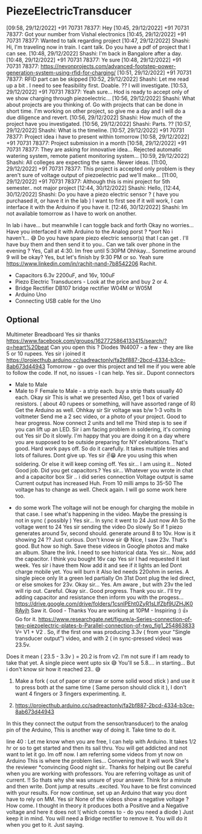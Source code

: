 # PiezeElectricTransducer


[09:58, 29/12/2022] +91 70731 78377: Hey
[10:45, 29/12/2022] +91 70731 78377: Got your number from Vishal electronics
[10:45, 29/12/2022] +91 70731 78377: Wanted to talk regarding project
[10:47, 29/12/2022] Shashi: Hi, I'm traveling now in train. I cant talk. Do you have a pdf of project that I can see.
[10:48, 29/12/2022] Shashi: I'm back in Bangalore after a day.
[10:48, 29/12/2022] +91 70731 78377: Ye sure
[10:48, 29/12/2022] +91 70731 78377: https://nevonprojects.com/advanced-footstep-power-generation-system-using-rfid-for-charging/
[10:51, 29/12/2022] +91 70731 78377: RFID part can be skipped
[10:52, 29/12/2022] Shashi: Let me read up a bit . I need to see feasibility first. Doable. ?? I will investigate.
[10:53, 29/12/2022] +91 70731 78377: Yeah sure... Hod is ready to accept only of we show charging through piezoelectric...
[10:56, 29/12/2022] Shashi: What about projects are you thinking of. Go with projects that can be done in short time. I'm working on other project, so give me a day and I will do a due diligence and revert.
[10:56, 29/12/2022] Shashi: How much of the project have you investigated.
[10:56, 29/12/2022] Shashi: Parts. ??
[10:57, 29/12/2022] Shashi: What is the timeline.
[10:57, 29/12/2022] +91 70731 78377: Project idea i have to present within tomorrow
[10:58, 29/12/2022] +91 70731 78377: Project submission in a month
[10:58, 29/12/2022] +91 70731 78377: They are asking for innovative idea... Rejected automatic watering system, remote patient monitoring system...
[10:59, 29/12/2022] Shashi: All colleges are expecting the same. Newer ideas.
[11:00, 29/12/2022] +91 70731 78377: This project is accepted only problem is they aren't sure of voltage output of piezoelectric pad we'll make...
[11:00, 29/12/2022] +91 70731 78377: Although this is mini project for 5th semester.. not major project
[12:44, 30/12/2022] Shashi: Hello,
[12:44, 30/12/2022] Shashi: Do you have a piezo electric sensor ? ( have you purchased it, or have it in the lab )
I want to first see if it will work, I can interface it with the Arduino if you have it.
[12:46, 30/12/2022] Shashi: Im not available tomorrow as I have to work on another.

In lab i have...
but meanwhile I can toggle back and forth
Okay no worries...
Have you interfaced it with Arduino to the Analog porst ?
*port
No i haven't... 😅
Do you have spare piezo electric sensor(s) that I can get .
I'll have buy them and then send it to you..
Can we talk over phone in the evening
?
Yes, Call at 4:30.
Im free until 5:30PM
Ohhkay... Sometime around 9 will be okay?
Yes, but let's finish by 9:30 PM or so.
Yeah sure
https://www.linkedin.com/in/rachit-nand-7b8542206
Rachit.

- Capacitors 6.3v 2200uF, and 16v, 100uF
- Piezo Electric Transducers - Look at the price and buy 2 or 4.
- Bridge Rectifier 
DB107 bridge rectifier
W04M or
W05M 
- Arduino Uno
- Connecting USB cable for the Uno

Optional
---------
Multimeter
Breadboard
Yes sir thanks
https://www.facebook.com/groups/1627725864133415/search/?q=heart%20beat
Can you open this ?
Diodes 1N4007 - a few - they are like 5 or 10 rupees.
Yes sir i joined it
https://projecthub.arduino.cc/sadreactonly/fa2bf887-2bcd-4334-b3ce-8ab673d44943
Tomorrow - go over this project and tell me if you were able to follow the code.
If not, no issues - I can help.
Yes sir..
Dupont connectors
- Male to Male
- Male to F
Female to Male -
a strip each.
buy a strip thats usually 40 each.
Okay sir
This is what we presented
Also, get 1 box of varied resistors. ( about 40 rupees or something, will have assorted range of R)
Get the Arduino as well.
Ohhkay sir
Sir voltage was b/w
1-3 volts
In voltmeter
Send me a 2 sec video, or a photo of your project.
Good to hear progress.
Now connect 2 units and tell me
Third step is to see if you can lift up an LED.
Sir i am facing problem in soldering, it's coming out
Yes sir
Do it slowly.  I'm happy that you are doing it on a day where you are supposed to be outside preparing for NY celebrations.  That's good.
Hard work pays off. So do it carefully. It takes multiple tries and lots of failures.
Dont give up.
Yes sir ✌️😁
Are you using this when soldering. Or else it will keep coming off.
Yes sir...
I am using it...
Noted
Good job. Did you get capacitors.?
Yes sir... Whatever you wrote in chat and a capacitor box
Sir .. i did series connection
Voltage output is same
Current output has increased
Huh.
From 10 milli amps to 35-50
The voltage has to change as well.
Check again. I will go some work here too.
* do some work
The voltage will not be enough for charging the mobile in that case.
I see what's happening in the video. Maybe the pressing is not in sync ( possibly )
Yes sir... In sync it went to 24
Just now
Ah
So the voltage went to 24
Yes sir sending the video
Do slowly
So if 1 piezo generates around 5v, second should. generate around 8 to 10v.
How is it showing 24 ?? Just curious.
Don't know sir 😅
Nice, I saw 23v. That's good. But how so high.
Save these videos in Google photos and make an album. Share the link.
I need to see historical data.
Yes sir...
Now, add the capacitor.  I think you bought 16v cap
Yes sir
I had requested it last week.
Yes sir i have them
Now add it and see if it lights an led
Dont charge mobile yet.
You will burn it
Also led needs 220ohm in series.
A single piece only lit a green led partially
On 31st
Dont plug the led direct,  or else smokes for 23v.
Okay sir...
Yes. Am aware , but with 23v the led will rip out. Careful.
Okay sir..
Good progress.
Thank you sir.. I'll try adding capacitor and resistance then inform you with the progess...
https://drive.google.com/drive/folders/1csnlPEht0ZyR1sLlfZbf9UZHJK0RAyjh
Saw it. Good - Thanks
You are working at 10PM - Inspiring :)
👍
Go for it.
https://www.researchgate.net/figure/a-Series-connection-of-two-piezoelectric-plates-b-Parallel-connection-of-two_fig1_254863833
V= V1 + V2 .
So, if the first one was producing 3.3v ( from your "Single transducer output") video, and with 2 ( in sync-pressed video) was 23.5v.

Does it mean ( 23.5 - 3.3v ) = 20.2 is from  v2.
I'm not sure if I am ready to take that yet.
A single piece went upto six 😅
You'll se 5.8.... in starting... But i don't know sir how it reached 23..
😅
1. Make a fork ( out of paper or straw or some solid wood stick ) and use it to press both at the same time ( Same person should click it ), I don't want 4 fingers or 3 fingers experimenting. it.

2. https://projecthub.arduino.cc/sadreactonly/fa2bf887-2bcd-4334-b3ce-8ab673d44943

In this they connect the output from the sensor/transducer) to the analog pin of the Arduino, This is another way of doing it.
Take time to do it.

line 40 :
Let me know when you are free, I can help with Arduino. It takes 1/2 hr or so to get started and then its sail thru. You will get addicted and not want to let it go.
Im off now.
I am referring some videos from yt now on Arduino
This is where the problem lies... Convening that it will work
She's the reviewer
*convincing
Good night sir.. Thanks for helping out
Be careful when you are working with professors.  You are referring voltage as unit of current. !! So thats why she was unsure of your answer. Think for a minute and then write. Dont jump at results ..excited.
You have to be first convinced with your results.
For now continue, set up an Arduino that way you dont have to rely on MM.
Yes sir
None of the videos show a negative voltage ? How come. I thought in theory it produces both a Positive and a Negative voltage and here it does not !( which comes to - do you need a diode )
Just keep it in mind.
You will need a Bridge rectifier to remove it. You will do it when you get to it. Just saying.
